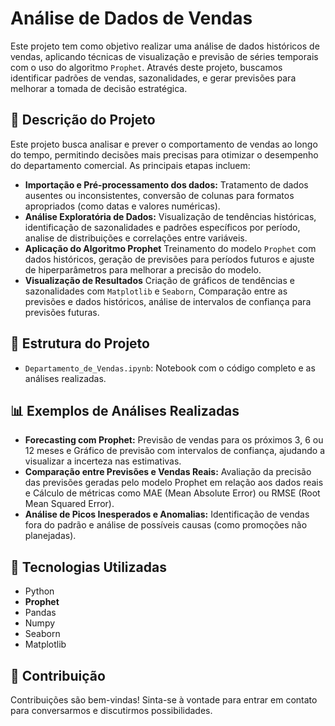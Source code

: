 # Análise de Dados de Vendas

Este projeto tem como objetivo realizar uma análise de dados históricos de vendas, aplicando técnicas de visualização e previsão de séries temporais com o uso do algoritmo `Prophet`. Através deste projeto, buscamos identificar padrões de vendas, sazonalidades, e gerar previsões para melhorar a tomada de decisão estratégica.

## 📑 Descrição do Projeto

Este projeto busca analisar e prever o comportamento de vendas ao longo do tempo, permitindo decisões mais precisas para otimizar o desempenho do departamento comercial. As principais etapas incluem:

- **Importação e Pré-processamento dos dados:** Tratamento de dados ausentes ou inconsistentes, conversão de colunas para formatos apropriados (como datas e valores numéricas).
- **Análise Exploratória de Dados:** Visualização de tendências históricas, identificação de sazonalidades e padrões específicos por período, analise de distribuições e correlações entre variáveis.
- **Aplicação do Algoritmo Prophet** Treinamento do modelo `Prophet` com dados históricos, geração de previsões para períodos futuros e ajuste de hiperparâmetros para melhorar a precisão do modelo.
- **Visualização de Resultados** Criação de gráficos de tendências e sazonalidades com `Matplotlib` e `Seaborn`, Comparação entre as previsões e dados históricos, análise de intervalos de confiança para previsões futuras.

## 📂 Estrutura do Projeto

- `Departamento_de_Vendas.ipynb`: Notebook com o código completo e as análises realizadas. 

## 📊 Exemplos de Análises Realizadas

- **Forecasting com Prophet:** Previsão de vendas para os próximos 3, 6 ou 12 meses e Gráfico de previsão com intervalos de confiança, ajudando a visualizar a incerteza nas estimativas.
- **Comparação entre Previsões e Vendas Reais:** Avaliação da precisão das previsões geradas pelo modelo Prophet em relação aos dados reais e Cálculo de métricas como MAE (Mean Absolute Error) ou RMSE (Root Mean Squared Error).
- **Análise de Picos Inesperados e Anomalias:** Identificação de vendas fora do padrão e análise de possíveis causas (como promoções não planejadas).

## 🔧 Tecnologias Utilizadas

- Python
- **Prophet**
- Pandas
- Numpy
- Seaborn
- Matplotlib

## 🤝 Contribuição
Contribuições são bem-vindas! Sinta-se à vontade para entrar em contato para conversarmos e discutirmos possibilidades.

